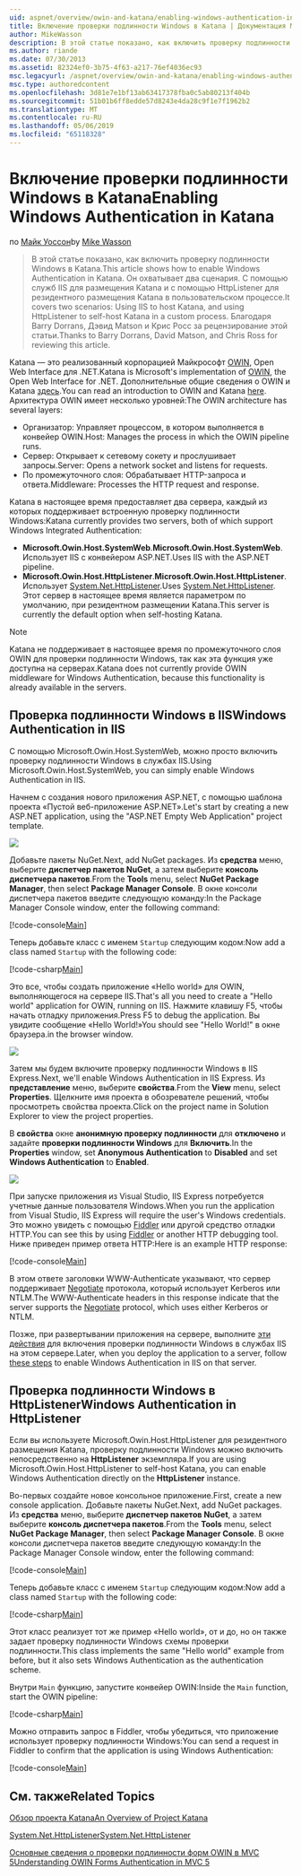 ```yaml
---
uid: aspnet/overview/owin-and-katana/enabling-windows-authentication-in-katana
title: Включение проверки подлинности Windows в Katana | Документация Майкрософт
author: MikeWasson
description: В этой статье показано, как включить проверку подлинности Windows в Katana. Он охватывает два сценария. С помощью служб IIS для размещения Katana и с помощью HttpListener для резидентного размещения Kat...
ms.author: riande
ms.date: 07/30/2013
ms.assetid: 82324ef0-3b75-4f63-a217-76ef4036ec93
msc.legacyurl: /aspnet/overview/owin-and-katana/enabling-windows-authentication-in-katana
msc.type: authoredcontent
ms.openlocfilehash: 3d81e7e1bf13ab63417378fba0c5ab80213f404b
ms.sourcegitcommit: 51b01b6ff8edde57d8243e4da28c9f1e7f1962b2
ms.translationtype: MT
ms.contentlocale: ru-RU
ms.lasthandoff: 05/06/2019
ms.locfileid: "65118328"
---
```

# <a name="enabling-windows-authentication-in-katana"></a><span data-ttu-id="c6200-104">Включение проверки подлинности Windows в Katana</span><span class="sxs-lookup"><span data-stu-id="c6200-104">Enabling Windows Authentication in Katana</span></span>

<span data-ttu-id="c6200-105">по [Майк Уоссон](https://github.com/MikeWasson)</span><span class="sxs-lookup"><span data-stu-id="c6200-105">by [Mike Wasson](https://github.com/MikeWasson)</span></span>

> <span data-ttu-id="c6200-106">В этой статье показано, как включить проверку подлинности Windows в Katana.</span><span class="sxs-lookup"><span data-stu-id="c6200-106">This article shows how to enable Windows Authentication in Katana.</span></span> <span data-ttu-id="c6200-107">Он охватывает два сценария. С помощью служб IIS для размещения Katana и с помощью HttpListener для резидентного размещения Katana в пользовательском процессе.</span><span class="sxs-lookup"><span data-stu-id="c6200-107">It covers two scenarios: Using IIS to host Katana, and using HttpListener to self-host Katana in a custom process.</span></span> <span data-ttu-id="c6200-108">Благодаря Barry Dorrans, Дэвид Matson и Крис Росс за рецензирование этой статьи.</span><span class="sxs-lookup"><span data-stu-id="c6200-108">Thanks to Barry Dorrans, David Matson, and Chris Ross for reviewing this article.</span></span>

<span data-ttu-id="c6200-109">Katana — это реализованный корпорацией Майкрософт [OWIN](http://owin.org/), Open Web Interface для .NET.</span><span class="sxs-lookup"><span data-stu-id="c6200-109">Katana is Microsoft's implementation of [OWIN](http://owin.org/), the Open Web Interface for .NET.</span></span> <span data-ttu-id="c6200-110">Дополнительные общие сведения о OWIN и Katana [здесь](an-overview-of-project-katana.md).</span><span class="sxs-lookup"><span data-stu-id="c6200-110">You can read an introduction to OWIN and Katana [here](an-overview-of-project-katana.md).</span></span> <span data-ttu-id="c6200-111">Архитектура OWIN имеет несколько уровней:</span><span class="sxs-lookup"><span data-stu-id="c6200-111">The OWIN architecture has several layers:</span></span>

- <span data-ttu-id="c6200-112">Организатор: Управляет процессом, в котором выполняется в конвейер OWIN.</span><span class="sxs-lookup"><span data-stu-id="c6200-112">Host: Manages the process in which the OWIN pipeline runs.</span></span>
- <span data-ttu-id="c6200-113">Сервер: Открывает к сетевому сокету и прослушивает запросы.</span><span class="sxs-lookup"><span data-stu-id="c6200-113">Server: Opens a network socket and listens for requests.</span></span>
- <span data-ttu-id="c6200-114">По промежуточного слоя: Обрабатывает HTTP-запроса и ответа.</span><span class="sxs-lookup"><span data-stu-id="c6200-114">Middleware: Processes the HTTP request and response.</span></span>

<span data-ttu-id="c6200-115">Katana в настоящее время предоставляет два сервера, каждый из которых поддерживает встроенную проверку подлинности Windows:</span><span class="sxs-lookup"><span data-stu-id="c6200-115">Katana currently provides two servers, both of which support Windows Integrated Authentication:</span></span>

- <span data-ttu-id="c6200-116">**Microsoft.Owin.Host.SystemWeb**.</span><span class="sxs-lookup"><span data-stu-id="c6200-116">**Microsoft.Owin.Host.SystemWeb**.</span></span> <span data-ttu-id="c6200-117">Использует IIS с конвейером ASP.NET.</span><span class="sxs-lookup"><span data-stu-id="c6200-117">Uses IIS with the ASP.NET pipeline.</span></span>
- <span data-ttu-id="c6200-118">**Microsoft.Owin.Host.HttpListener**.</span><span class="sxs-lookup"><span data-stu-id="c6200-118">**Microsoft.Owin.Host.HttpListener**.</span></span> <span data-ttu-id="c6200-119">Использует [System.Net.HttpListener](https://msdn.microsoft.com/library/system.net.httplistener.aspx).</span><span class="sxs-lookup"><span data-stu-id="c6200-119">Uses [System.Net.HttpListener](https://msdn.microsoft.com/library/system.net.httplistener.aspx).</span></span> <span data-ttu-id="c6200-120">Этот сервер в настоящее время является параметром по умолчанию, при резидентном размещении Katana.</span><span class="sxs-lookup"><span data-stu-id="c6200-120">This server is currently the default option when self-hosting Katana.</span></span>

> [!NOTE]
> <span data-ttu-id="c6200-121">Katana не поддерживает в настоящее время по промежуточного слоя OWIN для проверки подлинности Windows, так как эта функция уже доступна на серверах.</span><span class="sxs-lookup"><span data-stu-id="c6200-121">Katana does not currently provide OWIN middleware for Windows Authentication, because this functionality is already available in the servers.</span></span>

## <a name="windows-authentication-in-iis"></a><span data-ttu-id="c6200-122">Проверка подлинности Windows в IIS</span><span class="sxs-lookup"><span data-stu-id="c6200-122">Windows Authentication in IIS</span></span>

<span data-ttu-id="c6200-123">С помощью Microsoft.Owin.Host.SystemWeb, можно просто включить проверку подлинности Windows в службах IIS.</span><span class="sxs-lookup"><span data-stu-id="c6200-123">Using Microsoft.Owin.Host.SystemWeb, you can simply enable Windows Authentication in IIS.</span></span>

<span data-ttu-id="c6200-124">Начнем с создания нового приложения ASP.NET, с помощью шаблона проекта «Пустой веб-приложение ASP.NET».</span><span class="sxs-lookup"><span data-stu-id="c6200-124">Let's start by creating a new ASP.NET application, using the "ASP.NET Empty Web Application" project template.</span></span>

![](enabling-windows-authentication-in-katana/_static/image1.png)

<span data-ttu-id="c6200-125">Добавьте пакеты NuGet.</span><span class="sxs-lookup"><span data-stu-id="c6200-125">Next, add NuGet packages.</span></span> <span data-ttu-id="c6200-126">Из **средства** меню, выберите **диспетчер пакетов NuGet**, а затем выберите **консоль диспетчера пакетов**.</span><span class="sxs-lookup"><span data-stu-id="c6200-126">From the **Tools** menu, select **NuGet Package Manager**, then select **Package Manager Console**.</span></span> <span data-ttu-id="c6200-127">В окне консоли диспетчера пакетов введите следующую команду:</span><span class="sxs-lookup"><span data-stu-id="c6200-127">In the Package Manager Console window, enter the following command:</span></span>

[!code-console[Main](enabling-windows-authentication-in-katana/samples/sample1.cmd)]

<span data-ttu-id="c6200-128">Теперь добавьте класс с именем `Startup` следующим кодом:</span><span class="sxs-lookup"><span data-stu-id="c6200-128">Now add a class named `Startup` with the following code:</span></span>

[!code-csharp[Main](enabling-windows-authentication-in-katana/samples/sample2.cs)]

<span data-ttu-id="c6200-129">Это все, чтобы создать приложение «Hello world» для OWIN, выполняющегося на сервере IIS.</span><span class="sxs-lookup"><span data-stu-id="c6200-129">That's all you need to create a "Hello world" application for OWIN, running on IIS.</span></span> <span data-ttu-id="c6200-130">Нажмите клавишу F5, чтобы начать отладку приложения.</span><span class="sxs-lookup"><span data-stu-id="c6200-130">Press F5 to debug the application.</span></span> <span data-ttu-id="c6200-131">Вы увидите сообщение «Hello World!»</span><span class="sxs-lookup"><span data-stu-id="c6200-131">You should see "Hello World!"</span></span> <span data-ttu-id="c6200-132">в окне браузера.</span><span class="sxs-lookup"><span data-stu-id="c6200-132">in the browser window.</span></span>

![](enabling-windows-authentication-in-katana/_static/image2.png)

<span data-ttu-id="c6200-133">Затем мы будем включите проверку подлинности Windows в IIS Express.</span><span class="sxs-lookup"><span data-stu-id="c6200-133">Next, we'll enable Windows Authentication in IIS Express.</span></span> <span data-ttu-id="c6200-134">Из **представление** меню, выберите **свойства**.</span><span class="sxs-lookup"><span data-stu-id="c6200-134">From the **View** menu, select **Properties**.</span></span> <span data-ttu-id="c6200-135">Щелкните имя проекта в обозревателе решений, чтобы просмотреть свойства проекта.</span><span class="sxs-lookup"><span data-stu-id="c6200-135">Click on the project name in Solution Explorer to view the project properties.</span></span>

<span data-ttu-id="c6200-136">В **свойства** окне **анонимную проверку подлинности** для **отключено** и задайте **проверки подлинности Windows** для  **Включить**.</span><span class="sxs-lookup"><span data-stu-id="c6200-136">In the **Properties** window, set **Anonymous Authentication** to **Disabled** and set **Windows Authentication** to **Enabled**.</span></span>

![](enabling-windows-authentication-in-katana/_static/image3.png)

<span data-ttu-id="c6200-137">При запуске приложения из Visual Studio, IIS Express потребуется учетные данные пользователя Windows.</span><span class="sxs-lookup"><span data-stu-id="c6200-137">When you run the application from Visual Studio, IIS Express will require the user's Windows credentials.</span></span> <span data-ttu-id="c6200-138">Это можно увидеть с помощью [Fiddler](http://fiddler2.com/home) или другой средство отладки HTTP.</span><span class="sxs-lookup"><span data-stu-id="c6200-138">You can see this by using [Fiddler](http://fiddler2.com/home) or another HTTP debugging tool.</span></span> <span data-ttu-id="c6200-139">Ниже приведен пример ответа HTTP:</span><span class="sxs-lookup"><span data-stu-id="c6200-139">Here is an example HTTP response:</span></span>

[!code-console[Main](enabling-windows-authentication-in-katana/samples/sample3.cmd?highlight=1,5-6)]

<span data-ttu-id="c6200-140">В этом ответе заголовки WWW-Authenticate указывают, что сервер поддерживает [Negotiate](http://www.ietf.org/rfc/rfc4559.txt) протокола, который использует Kerberos или NTLM.</span><span class="sxs-lookup"><span data-stu-id="c6200-140">The WWW-Authenticate headers in this response indicate that the server supports the [Negotiate](http://www.ietf.org/rfc/rfc4559.txt) protocol, which uses either Kerberos or NTLM.</span></span>

<span data-ttu-id="c6200-141">Позже, при развертывании приложения на сервере, выполните [эти действия](https://www.iis.net/configreference/system.webserver/security/authentication/windowsauthentication) для включения проверки подлинности Windows в службах IIS на этом сервере.</span><span class="sxs-lookup"><span data-stu-id="c6200-141">Later, when you deploy the application to a server, follow [these steps](https://www.iis.net/configreference/system.webserver/security/authentication/windowsauthentication) to enable Windows Authentication in IIS on that server.</span></span>

## <a name="windows-authentication-in-httplistener"></a><span data-ttu-id="c6200-142">Проверка подлинности Windows в HttpListener</span><span class="sxs-lookup"><span data-stu-id="c6200-142">Windows Authentication in HttpListener</span></span>

<span data-ttu-id="c6200-143">Если вы используете Microsoft.Owin.Host.HttpListener для резидентного размещения Katana, проверку подлинности Windows можно включить непосредственно на **HttpListener** экземпляра.</span><span class="sxs-lookup"><span data-stu-id="c6200-143">If you are using Microsoft.Owin.Host.HttpListener to self-host Katana, you can enable Windows Authentication directly on the **HttpListener** instance.</span></span>

<span data-ttu-id="c6200-144">Во-первых создайте новое консольное приложение.</span><span class="sxs-lookup"><span data-stu-id="c6200-144">First, create a new console application.</span></span> <span data-ttu-id="c6200-145">Добавьте пакеты NuGet.</span><span class="sxs-lookup"><span data-stu-id="c6200-145">Next, add NuGet packages.</span></span> <span data-ttu-id="c6200-146">Из **средства** меню, выберите **диспетчер пакетов NuGet**, а затем выберите **консоль диспетчера пакетов**.</span><span class="sxs-lookup"><span data-stu-id="c6200-146">From the **Tools** menu, select **NuGet Package Manager**, then select **Package Manager Console**.</span></span> <span data-ttu-id="c6200-147">В окне консоли диспетчера пакетов введите следующую команду:</span><span class="sxs-lookup"><span data-stu-id="c6200-147">In the Package Manager Console window, enter the following command:</span></span>

[!code-console[Main](enabling-windows-authentication-in-katana/samples/sample4.cmd)]

<span data-ttu-id="c6200-148">Теперь добавьте класс с именем `Startup` следующим кодом:</span><span class="sxs-lookup"><span data-stu-id="c6200-148">Now add a class named `Startup` with the following code:</span></span>

[!code-csharp[Main](enabling-windows-authentication-in-katana/samples/sample5.cs)]

<span data-ttu-id="c6200-149">Этот класс реализует тот же пример «Hello world», от и до, но он также задает проверку подлинности Windows схемы проверки подлинности.</span><span class="sxs-lookup"><span data-stu-id="c6200-149">This class implements the same "Hello world" example from before, but it also sets Windows Authentication as the authentication scheme.</span></span>

<span data-ttu-id="c6200-150">Внутри `Main` функцию, запустите конвейер OWIN:</span><span class="sxs-lookup"><span data-stu-id="c6200-150">Inside the `Main` function, start the OWIN pipeline:</span></span>

[!code-csharp[Main](enabling-windows-authentication-in-katana/samples/sample6.cs)]

<span data-ttu-id="c6200-151">Можно отправить запрос в Fiddler, чтобы убедиться, что приложение использует проверку подлинности Windows:</span><span class="sxs-lookup"><span data-stu-id="c6200-151">You can send a request in Fiddler to confirm that the application is using Windows Authentication:</span></span>

[!code-console[Main](enabling-windows-authentication-in-katana/samples/sample7.cmd?highlight=1,4-5)]

## <a name="related-topics"></a><span data-ttu-id="c6200-152">См. также</span><span class="sxs-lookup"><span data-stu-id="c6200-152">Related Topics</span></span>

[<span data-ttu-id="c6200-153">Обзор проекта Katana</span><span class="sxs-lookup"><span data-stu-id="c6200-153">An Overview of Project Katana</span></span>](an-overview-of-project-katana.md)

[<span data-ttu-id="c6200-154">System.Net.HttpListener</span><span class="sxs-lookup"><span data-stu-id="c6200-154">System.Net.HttpListener</span></span>](https://msdn.microsoft.com/library/system.net.httplistener.aspx)

[<span data-ttu-id="c6200-155">Основные сведения о проверки подлинности форм OWIN в MVC 5</span><span class="sxs-lookup"><span data-stu-id="c6200-155">Understanding OWIN Forms Authentication in MVC 5</span></span>](https://blogs.msdn.com/b/webdev/archive/2013/07/03/understanding-owin-forms-authentication-in-mvc-5.aspx)
